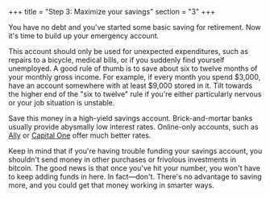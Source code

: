 +++
title = "Step 3: Maximize your savings"
section = "3"
+++

You have no debt and you've started some basic saving for retirement. Now it's time to build up your emergency account.

This account should only be used for unexpected expenditures, such as repairs to a bicycle, medical bills, or if you suddenly find yourself unemployed. A good rule of thumb is to save about six to twelve months of your monthly gross income. For example, if every month you spend $3,000, have an account somewhere with <tooltip tooltip="6 times $3,000 is $9,000">at least $9,000 stored in it</tooltip>. Tilt towards the higher end of the "six to twelve" rule if you're either particularly nervous or your job situation is unstable.

Save this money in a high-yield savings account. Brick-and-mortar banks usually provide abysmally low interest rates. Online-only accounts, such as [Ally](https://www.ally.com/bank/online-savings-account/) or [Capital One](https://www.capitalone.com/bank/savings-accounts/) offer much better rates.

Keep in mind that if you're having trouble funding your savings account, you shouldn't send money in other purchases or frivolous investments in bitcoin. The good news is that once you've hit your number, you won't have to keep adding funds in here. In fact—don't. There's no advantage to saving more, and you could get that money working in smarter ways.
